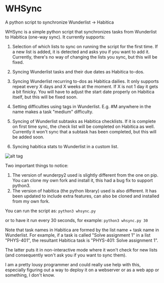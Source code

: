 # WHSync
A python script to synchronize Wunderlist -> Habitica

WHSync is a simple python script that synchronizes tasks from Wunderlist to Habitica (one-way sync). It currently supports:

1. Selection of which lists to sync on running the script for the first time. If a new list is added, it is detected and asks you if you want to add it. Currently, there's no way of changing the lists you sync, but this will be fixed. 

2. Syncing Wunderlist tasks and their due dates as Habitica to-dos.

3. Syncing Wunderlist recurring to-dos as Habitica dailies. It only supports repeat every X days and X weeks at the moment. If X is not 1 day it gets a bit finicky. You will have to adjust the start date properly on Habitica itself, but this will be fixed soon.

4. Setting difficulties using tags in Wunderlist. E.g. #M anywhere in the name makes a task "medium" difficulty.

5. Syncing of Wunderlist subtasks as Habitica checklists. If it is complete on first time sync, the check list will be completed on Habitica as well. Currently it won't sync that a subtask has been completed, but this will be added soon.

6. Syncing habitica stats to Wunderlist in a custom list. 

![alt tag](http://i.imgur.com/sHwbIIQ.png)

Two important things to notice:
1. The version of wunderpy2 used is slightly different from the one on pip. You can clone my own fork and install it, this had a bug fix to support python3.
2. The version of habitica (the python library) used is also different. It has been updated to include extra features, can also be cloned and installed from my own fork.

You can run the script as:
`python3 whsync.py`

or to have it run every 30 seconds, for example:
`python3 whsync.py 30`

Note that task names in Habitica are formed by the list name + task name in Wunderlist. For example, if a task is called "Solve assignment 1" in a list "PHYS-401", the resultant Habitica task is "PHYS-401: Solve assignment 1".

The latter puts it in non-interactive mode where it won't check for new lists (and consequently won't ask you if you want to sync them).

I am a pretty lousy programmer and could really use help with this, especially figuring out a way to deploy it on a webserver or as a web app or something, I don't know.
